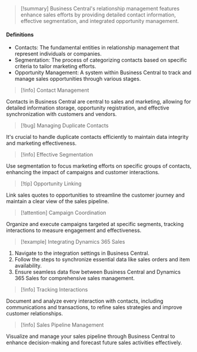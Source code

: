 >[!summary]
>Business Central's relationship management features enhance sales efforts by providing detailed contact information, effective segmentation, and integrated opportunity management.
#### Definitions
- Contacts: The fundamental entities in relationship management that represent individuals or companies.
- Segmentation: The process of categorizing contacts based on specific criteria to tailor marketing efforts.
- Opportunity Management: A system within Business Central to track and manage sales opportunities through various stages.

>[!info] Contact Management

Contacts in Business Central are central to sales and marketing, allowing for detailed information storage, opportunity registration, and effective synchronization with customers and vendors.

>[!bug] Managing Duplicate Contacts

It's crucial to handle duplicate contacts efficiently to maintain data integrity and marketing effectiveness.

>[!info] Effective Segmentation

Use segmentation to focus marketing efforts on specific groups of contacts, enhancing the impact of campaigns and customer interactions.

>[!tip] Opportunity Linking

Link sales quotes to opportunities to streamline the customer journey and maintain a clear view of the sales pipeline.

>[!attention] Campaign Coordination

Organize and execute campaigns targeted at specific segments, tracking interactions to measure engagement and effectiveness.

>[!example] Integrating Dynamics 365 Sales

1. Navigate to the integration settings in Business Central.
2. Follow the steps to synchronize essential data like sales orders and item availability.
3. Ensure seamless data flow between Business Central and Dynamics 365 Sales for comprehensive sales management.

>[!info] Tracking Interactions

Document and analyze every interaction with contacts, including communications and transactions, to refine sales strategies and improve customer relationships.

>[!info] Sales Pipeline Management

Visualize and manage your sales pipeline through Business Central to enhance decision-making and forecast future sales activities effectively.